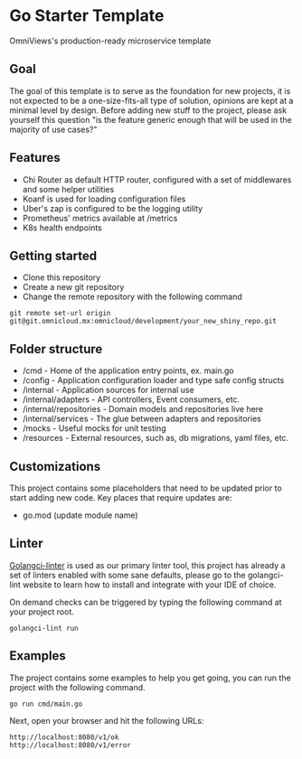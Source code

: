 # Go Starter Template

OmniViews's production-ready microservice template

## Goal
The goal of this template is to serve as the foundation for new projects, it is not expected to be a one-size-fits-all type of solution, opinions are kept at a minimal level by design. Before adding new stuff to the project, please ask yourself this question "is the feature generic enough that will be used in the majority of use cases?"

## Features

- Chi Router as default HTTP router, configured with a set of middlewares and some helper utilities
- Koanf is used for loading configuration files
- Uber's zap is configured to be the logging utility
- Prometheus' metrics available at /metrics
- K8s health endpoints

## Getting started

- Clone this repository
- Create a new git repository
- Change the remote repository with the following command

```
git remote set-url origin git@git.omnicloud.mx:omnicloud/development/your_new_shiny_repo.git
```

## Folder structure

- /cmd - Home of the application entry points, ex. main.go
- /config - Application configuration loader and type safe config structs
- /internal - Application sources for internal use
- /internal/adapters - API controllers, Event consumers, etc.
- /internal/repositories - Domain models and repositories live here
- /internal/services - The glue between adapters and repositories
- /mocks - Useful mocks for unit testing
- /resources - External resources, such as, db migrations, yaml files, etc.

## Customizations

This project contains some placeholders that need to be updated prior to start adding new code. Key places that require updates are:

- go.mod (update module name)

## Linter

[Golangci-linter](https://golangci-lint.run/) is used as our primary linter tool, this project has already a set of linters enabled with some sane defaults, please go to the golangci-lint website to learn how to install and integrate with your IDE of choice.

On demand checks can be triggered by typing the following command at your project root.

```
golangci-lint run
```

## Examples

The project contains some examples to help you get going, you can run the project with the following command.

```
go run cmd/main.go
```

Next, open your browser and hit the following URLs:

```
http://localhost:8080/v1/ok
http://localhost:8080/v1/error
```
